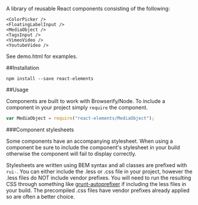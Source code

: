 A library of reusable React components consisting of the following:

```
<ColorPicker />
<FloatingLabelInput />
<MediaObject />
<TagsInput />
<VimeoVideo />
<YoutubeVideo />
```

See demo.html for examples.

##Installation

```
npm install --save react-elements
```

##Usage

Components are built to work with Browserify/Node. To include a component in your project simply ```require``` the component.

```javascript
var MediaObject = require("react-elements/MediaObject");
```

###Component stylesheets 

Some components have an accompanying stylesheet. When using a component be sure to include the component's stylesheet in your build otherwise the component will fail to display correctly. 

Stylesheets are written using BEM syntax and all classes are prefixed with ```rui-```. You can either include the .less or .css file in your project, however the .less files do NOT include vendor prefixes. You will need to run the resulting CSS through something like [grunt-autoprefixer](https://github.com/nDmitry/grunt-autoprefixer) if including the less files in your build. The precompiled .css files have vendor prefixes already applied so are often a better choice.
